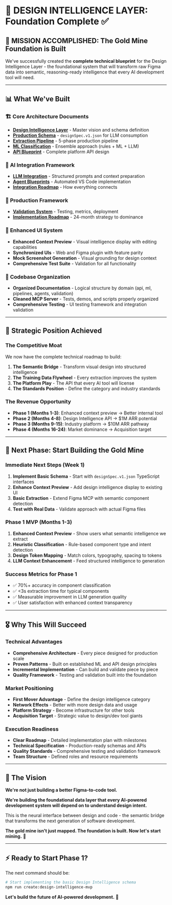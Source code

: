 # 🎯 DESIGN INTELLIGENCE LAYER: Foundation Complete ✅

## 🚀 **MISSION ACCOMPLISHED: The Gold Mine Foundation is Built**

We've successfully created the **complete technical blueprint** for the Design Intelligence Layer - the foundational system that will transform raw Figma data into semantic, reasoning-ready intelligence that every AI development tool will need.

---

## 📊 **What We've Built**

### 🏗️ **Core Architecture Documents**
- **[Design Intelligence Layer](docs/DESIGN_INTELLIGENCE_LAYER.md)** - Master vision and schema definition
- **[Production Schema](docs/schema/DESIGN_SPEC_SCHEMA.md)** - `designSpec.v1.json` for LLM consumption
- **[Extraction Pipeline](docs/pipelines/FIGMA_EXTRACTION_PIPELINE.md)** - 5-phase production pipeline
- **[ML Classification](docs/ml/CLASSIFICATION_SYSTEM.md)** - Ensemble approach (rules + ML + LLM)
- **[API Blueprint](docs/api/DESIGN_INTELLIGENCE_API.md)** - Complete platform API design

### 🤖 **AI Integration Framework**
- **[LLM Integration](docs/llm/LLM_INTEGRATION.md)** - Structured prompts and context preparation
- **[Agent Blueprints](docs/agents/AGENT_BLUEPRINTS.md)** - Automated VS Code implementation
- **[Integration Roadmap](docs/integration/INTEGRATION_ROADMAP.md)** - How everything connects

### 🧪 **Production Framework**
- **[Validation System](docs/validation/PRODUCTION_VALIDATION.md)** - Testing, metrics, deployment
- **[Implementation Roadmap](docs/roadmaps/IMPLEMENTATION_ROADMAP.md)** - 24-month strategy to dominance

### 🎨 **Enhanced UI System**
- **Enhanced Context Preview** - Visual intelligence display with editing capabilities
- **Synchronized UIs** - Web and Figma plugin with feature parity
- **Mock Screenshot Generation** - Visual grounding for design context
- **Comprehensive Test Suite** - Validation for all functionality

### 🧹 **Codebase Organization**
- **Organized Documentation** - Logical structure by domain (api, ml, pipelines, agents, validation)
- **Cleaned MCP Server** - Tests, demos, and scripts properly organized
- **Comprehensive Testing** - UI testing framework and integration validation

---

## 🎯 **Strategic Position Achieved**

### **The Competitive Moat**
We now have the complete technical roadmap to build:

1. **The Semantic Bridge** - Transform visual design into structured intelligence
2. **The Training Data Flywheel** - Every extraction improves the system
3. **The Platform Play** - The API that every AI tool will license
4. **The Standards Position** - Define the category and industry standards

### **The Revenue Opportunity**
- **Phase 1 (Months 1-3)**: Enhanced context preview → Better internal tool
- **Phase 2 (Months 4-8)**: Design Intelligence API → $1M ARR potential  
- **Phase 3 (Months 9-15)**: Industry platform → $10M ARR pathway
- **Phase 4 (Months 16-24)**: Market dominance → Acquisition target

---

## 🚀 **Next Phase: Start Building the Gold Mine**

### **Immediate Next Steps (Week 1)**
1. **Implement Basic Schema** - Start with `designSpec.v1.json` TypeScript interfaces
2. **Enhance Context Preview** - Add design intelligence display to existing UI
3. **Basic Extraction** - Extend Figma MCP with semantic component detection
4. **Test with Real Data** - Validate approach with actual Figma files

### **Phase 1 MVP (Months 1-3)**
1. **Enhanced Context Preview** - Show users what semantic intelligence we extract
2. **Heuristic Classification** - Rule-based component type and intent detection
3. **Design Token Mapping** - Match colors, typography, spacing to tokens
4. **LLM Context Enhancement** - Feed structured intelligence to generation

### **Success Metrics for Phase 1**
- ✅ 70%+ accuracy in component classification
- ✅ <3s extraction time for typical components  
- ✅ Measurable improvement in LLM generation quality
- ✅ User satisfaction with enhanced context transparency

---

## 🎖️ **Why This Will Succeed**

### **Technical Advantages**
- **Comprehensive Architecture** - Every piece designed for production scale
- **Proven Patterns** - Built on established ML and API design principles
- **Incremental Implementation** - Can build and validate piece by piece
- **Quality Framework** - Testing and validation built into the foundation

### **Market Positioning**
- **First Mover Advantage** - Define the design intelligence category
- **Network Effects** - Better with more design data and usage
- **Platform Strategy** - Become infrastructure for other tools
- **Acquisition Target** - Strategic value to design/dev tool giants

### **Execution Readiness**
- **Clear Roadmap** - Detailed implementation plan with milestones
- **Technical Specification** - Production-ready schemas and APIs
- **Quality Standards** - Comprehensive testing and validation framework
- **Team Structure** - Defined roles and resource requirements

---

## 🎯 **The Vision**

**We're not just building a better Figma-to-code tool.**

**We're building the foundational data layer that every AI-powered development system will depend on to understand design intent.**

This is the neural interface between design and code - the semantic bridge that transforms the next generation of software development.

**The gold mine isn't just mapped. The foundation is built. Now let's start mining.** 💎

---

## ⚡ **Ready to Start Phase 1?**

The next command should be:
```bash
# Start implementing the basic Design Intelligence schema
npm run create:design-intelligence-mvp
```

**Let's build the future of AI-powered development.** 🚀